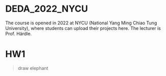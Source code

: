 # DEDA_2022_NYCU
The course is opened in 2022 at NYCU (National Yang Ming Chiao Tung University), where students can upload their projects here.
The lecturer is Prof. Härdle.


# HW1
> draw elephant

